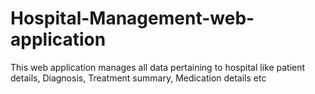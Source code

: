# Hospital-Management-web-application
This web application manages all data pertaining to hospital like patient details, Diagnosis, Treatment summary, Medication details etc
